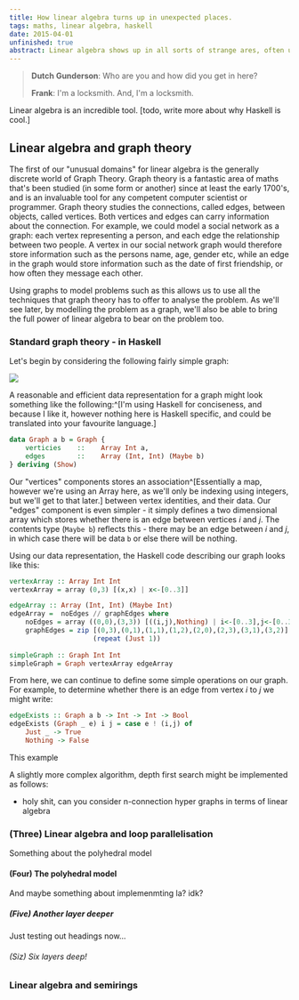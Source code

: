 ```yaml
---
title: How linear algebra turns up in unexpected places.
tags: maths, linear algebra, haskell
date: 2015-04-01
unfinished: true
abstract: Linear algebra shows up in all sorts of strange ares, often unexpectedly. In each area, it provides a valuable and powerful tool for reasining about the area, and offers deeper connectsions to other areas. In this post I take a look at some example areas and discuss (for each of them) the ways that we can reinterpret them in terms of linear algebra. 
---
```


> **Dutch Gunderson**: Who are you and how did you get in here? 
>
> **Frank**: I'm a locksmith. And, I'm a locksmith.

Linear algebra is an incredible tool. [todo, write more about why Haskell is cool.] 

## Linear algebra and graph theory
The first of our "unusual domains" for linear algebra is the generally discrete world of Graph Theory. Graph theory is a fantastic area of maths that's been studied (in some form or another) since at least the early 1700's, and is an invaluable tool for any competent computer scientist or programmer. Graph theory studies the connections, called edges, between objects, called vertices. Both vertices and edges can carry information about the connection. 
For example, we could model a social network as a graph: each vertex representing a person, and each edge the relationship between two people. A vertex in our social network graph would therefore store information such as the persons name, age, gender etc, while an edge in the graph would store information such as the date of first friendship, or how often they message each other. 

Using graphs to model problems such as this allows us to use all the techniques that graph theory has to offer to analyse the problem. As we'll see later, by modelling the problem as a graph, we'll also be able to bring the full power of linear algebra to bear on the problem too.

### Standard graph theory - in Haskell
 Let's begin by considering the following fairly simple graph:

![](../../images/favicon.ico)

A reasonable and efficient data representation for a graph might look something like the following:^[I'm using Haskell for conciseness, and because I like it, however nothing here is Haskell specific, and could be translated into your favourite language.]

```haskell
data Graph a b = Graph {
    verticies    ::    Array Int a,
    edges        ::    Array (Int, Int) (Maybe b)
} deriving (Show)
```

Our "vertices" components stores an association^[Essentially a map, however we're using an Array here, as we'll only be indexing using integers, but we'll get to that later.] between vertex identities, and their data. Our "edges" component is even simpler - it simply defines a two dimensional array which stores whether there is an edge between vertices $i$ and $j$. The contents type (`Maybe b`) reflects this - there may be an edge between $i$ and $j$, in which case there will be data `b` or else there will be nothing.

Using our data representation, the Haskell code describing our graph looks like this:

```haskell
vertexArray :: Array Int Int
vertexArray = array (0,3) [(x,x) | x<-[0..3]]

edgeArray :: Array (Int, Int) (Maybe Int)
edgeArray =  noEdges // graphEdges where
    noEdges = array ((0,0),(3,3)) [((i,j),Nothing) | i<-[0..3],j<-[0..3]]
    graphEdges = zip [(0,3),(0,1),(1,1),(1,2),(2,0),(2,3),(3,1),(3,2)] 
                     (repeat (Just 1))
	
simpleGraph :: Graph Int Int 
simpleGraph = Graph vertexArray edgeArray
```

From here, we can continue to define some simple operations on our graph. For example, to determine whether there is an edge from vertex $i$ to $j$ we might write:

```haskell
edgeExists :: Graph a b -> Int -> Int -> Bool
edgeExists (Graph _ e) i j = case e ! (i,j) of
    Just _ -> True
    Nothing -> False
```

This example 


A slightly more complex algorithm, depth first search might be implemented as follows:



- holy shit, can you consider n-connection hyper graphs in terms of linear algebra

### (Three) Linear algebra and loop parallelisation

Something about the polyhedral model

#### (Four) The polyhedral model

And maybe something about implemenmting la? idk?

##### (Five) Another layer deeper

Just testing out headings now...


###### (Siz) Six layers deep!

### Linear algebra and semirings